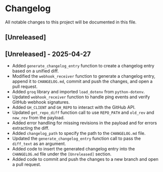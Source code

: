 # Changelog

All notable changes to this project will be documented in this file.

## [Unreleased]
## [Unreleased] - 2025-04-27
- Added `generate_changelog_entry` function to create a changelog entry based on a unified diff.
- Modified the `webhook_receiver` function to generate a changelog entry, append it to `CHANGELOG.md`, commit and push the changes, and open a pull request.
- Added `groq` library and imported `load_dotenv` from `python-dotenv`.
- Updated `webhook_receiver` function to handle ping events and verify GitHub webhook signatures.
- Added `GH_CLIENT` and `GH_REPO` to interact with the GitHub API.
- Updated `get_repo_diff` function call to use `REPO_PATH` and `old_rev` and `new_rev` from the payload.
- Added error handling for missing revisions in the payload and for errors extracting the diff.
- Added `changelog_path` to specify the path to the `CHANGELOG.md` file.
- Updated the `generate_changelog_entry` function call to pass the `diff_text` as an argument.
- Added code to insert the generated changelog entry into the `CHANGELOG.md` file under the `[Unreleased]` section.
- Added code to commit and push the changes to a new branch and open a pull request.

